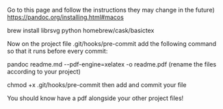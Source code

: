 Go to this page and follow the instructions they may change in the future)
https://pandoc.org/installing.html#macos

brew install librsvg python homebrew/cask/basictex

Now on the project file .git/hooks/pre-commit add the following command so that it runs before every commit:

pandoc readme.md --pdf-engine=xelatex -o readme.pdf    (rename the files according to your project)

chmod +x .git/hooks/pre-commit
then add and  commit your file

You should know have a pdf alongside your other project files!


